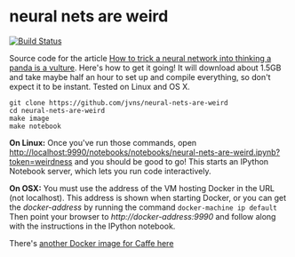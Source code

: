 # neural nets are weird

[![Build Status](https://travis-ci.com/jvns/neural-nets-are-weird.svg?branch=master)](https://travis-ci.com/jvns/neural-nets-are-weird)

Source code for the article [How to trick a neural network into thinking a panda is a vulture](https://codewords.recurse.com/issues/five/why-do-neural-networks-think-a-panda-is-a-vulture). Here's how to get it going! It will download about 1.5GB and take maybe half an hour to set up and compile everything, so don't expect it to be instant. Tested on Linux and OS X.

```
git clone https://github.com/jvns/neural-nets-are-weird
cd neural-nets-are-weird
make image
make notebook
```

**On Linux:** Once you've run those commands, open [http://localhost:9990/notebooks/notebooks/neural-nets-are-weird.ipynb?token=weirdness](http://localhost:9990/notebooks/notebooks/neural-nets-are-weird.ipynb?token=weirdness) and you should be good to go! This starts an IPython Notebook server, which lets you run code interactively.

**On OSX:** You must use the address of the VM hosting Docker in the URL (not localhost). This address is shown when starting Docker, or you can get the *docker-address* by running the command ````docker-machine ip default```` Then point your browser to *http://docker-address:9990* and follow along with the instructions in the IPython notebook.


There's [another Docker image for Caffe here](https://hub.docker.com/r/mjaskowski/caffe-cpu/)
